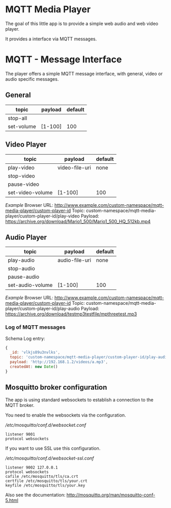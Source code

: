 # MQTT Media Player
The goal of this little app is to provide a simple web audio and web video player.

It provides a interface via MQTT messages.

# MQTT - Message Interface
The player offers a simple MQTT message interface, with general, video or audio specific messages.

## General

| topic            | payload        | default |
|------------------|----------------|---------|
| stop-all         |                |         |
| set-volume       | [1-100]        | 100     |

## Video Player

| topic            | payload        | default |
|------------------|----------------|---------|
| play-video       | video-file-uri | none    |
| stop-video       |                |         |
| pause-video      |                |         |
| set-video-volume | [1-100]        | 100     |

*Example*
Browser URL: http://www.example.com/custom-namespace/mqtt-media-player/custom-player-id
Topic: custom-namespace/mqtt-media-player/custom-player-id/play-video
Payload: https://archive.org/download/Mario1_500/Mario1_500_HQ_512kb.mp4

## Audio Player

| topic            | payload        | default |
|------------------|----------------|---------|
| play-audio       | audio-file-uri | none    |
| stop-audio       |                |         |
| pause-audio      |                |         |
| set-audio-volume | [1-100]        | 100     |

*Example*
Browser URL: http://www.example.com/custom-namespace/mqtt-media-player/custom-player-id
Topic: custom-namespace/mqtt-media-player/custom-player-id/play-audio
Payload: https://archive.org/download/testmp3testfile/mpthreetest.mp3

### Log of MQTT messages

Schema Log entry:

```js
{
  _id: 'vlkjs89u3nvlks',
  topic: 'custom-namespace/mqtt-media-player/custom-player-id/play-audio',
  payload: 'http://192.168.1.2/videos/a.mp3',
  createdAt: new Date()
}
```

## Mosquitto broker configuration
The app is using standard websockets to establish a connection to the MQTT broker.

You need to enable the websockets via the configuration.

*/etc/mosquitto/conf.d/websocket.conf*
```
listener 9001
protocol websockets
```

If you want to use SSL use this configuration.

*/etc/mosquitto/conf.d/websocket-ssl.conf*
```
listener 9002 127.0.0.1
protocol websockets
cafile /etc/mosquitto/tls/ca.crt
certfile /etc/mosquitto/tls/your.crt
keyfile /etc/mosquitto/tls/your.key
```

Also see the documentation: http://mosquitto.org/man/mosquitto-conf-5.html
